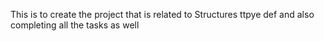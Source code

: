This is to create the project that is related to Structures ttpye def and also completing all the tasks as well
